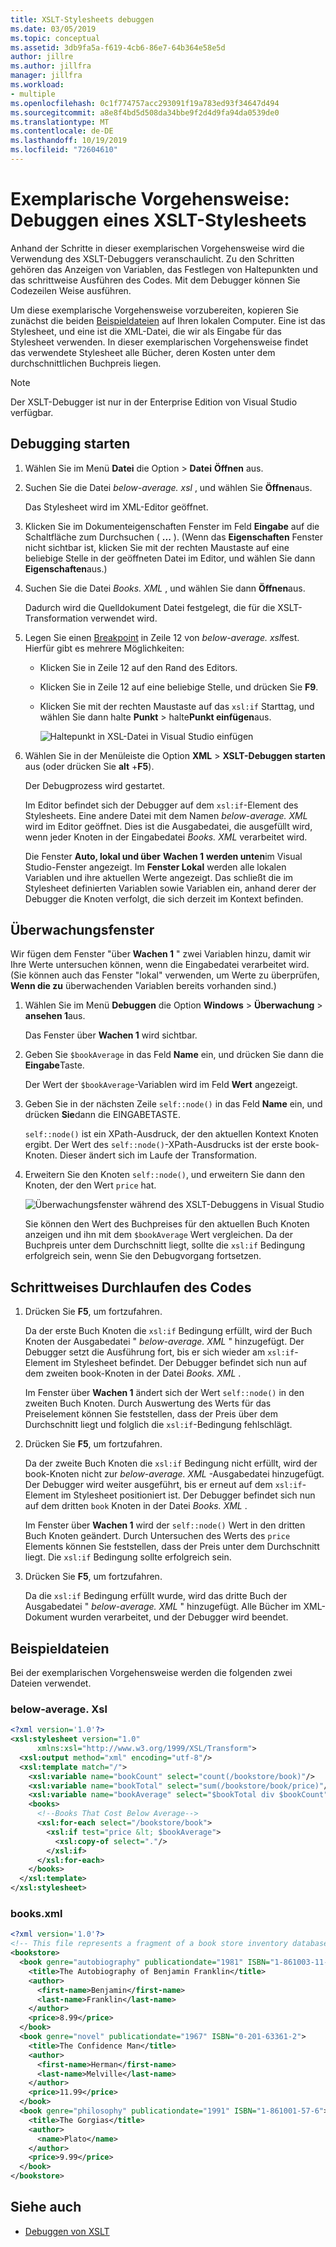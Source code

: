 ```yaml
---
title: XSLT-Stylesheets debuggen
ms.date: 03/05/2019
ms.topic: conceptual
ms.assetid: 3db9fa5a-f619-4cb6-86e7-64b364e58e5d
author: jillre
ms.author: jillfra
manager: jillfra
ms.workload:
- multiple
ms.openlocfilehash: 0c1f774757acc293091f19a783ed93f34647d494
ms.sourcegitcommit: a8e8f4bd5d508da34bbe9f2d4d9fa94da0539de0
ms.translationtype: MT
ms.contentlocale: de-DE
ms.lasthandoff: 10/19/2019
ms.locfileid: "72604610"
---
```

# <a name="walkthrough-debug-an-xslt-style-sheet"></a>Exemplarische Vorgehensweise: Debuggen eines XSLT-Stylesheets

Anhand der Schritte in dieser exemplarischen Vorgehensweise wird die Verwendung des XSLT-Debuggers veranschaulicht. Zu den Schritten gehören das Anzeigen von Variablen, das Festlegen von Haltepunkten und das schrittweise Ausführen des Codes. Mit dem Debugger können Sie Codezeilen Weise ausführen.

Um diese exemplarische Vorgehensweise vorzubereiten, kopieren Sie zunächst die beiden [Beispieldateien](#sample-files) auf Ihren lokalen Computer. Eine ist das Stylesheet, und eine ist die XML-Datei, die wir als Eingabe für das Stylesheet verwenden. In dieser exemplarischen Vorgehensweise findet das verwendete Stylesheet alle Bücher, deren Kosten unter dem durchschnittlichen Buchpreis liegen.

> [!NOTE]
> Der XSLT-Debugger ist nur in der Enterprise Edition von Visual Studio verfügbar.

## <a name="start-debugging"></a>Debugging starten

1. Wählen Sie im Menü **Datei** die Option  > **Datei** **Öffnen** aus.

2. Suchen Sie die Datei *below-average. xsl* , und wählen Sie **Öffnen**aus.

   Das Stylesheet wird im XML-Editor geöffnet.

3. Klicken Sie im Dokumenteigenschaften Fenster im Feld **Eingabe** auf die Schaltfläche zum Durchsuchen ( **...** ). (Wenn das **Eigenschaften** Fenster nicht sichtbar ist, klicken Sie mit der rechten Maustaste auf eine beliebige Stelle in der geöffneten Datei im Editor, und wählen Sie dann **Eigenschaften**aus.)

4. Suchen Sie die Datei *Books. XML* , und wählen Sie dann **Öffnen**aus.

   Dadurch wird die Quelldokument Datei festgelegt, die für die XSLT-Transformation verwendet wird.

5. Legen Sie einen [Breakpoint](../debugger/using-breakpoints.md) in Zeile 12 von *below-average. xsl*fest. Hierfür gibt es mehrere Möglichkeiten:

   - Klicken Sie in Zeile 12 auf den Rand des Editors.

   - Klicken Sie in Zeile 12 auf eine beliebige Stelle, und drücken Sie **F9**.

   - Klicken Sie mit der rechten Maustaste auf das `xsl:if` Starttag, und wählen Sie dann halte **Punkt**  >  halte**Punkt einfügen**aus.

      ![Haltepunkt in XSL-Datei in Visual Studio einfügen](media/insert-breakpoint.PNG)

6. Wählen Sie in der Menüleiste die Option **XML**  > **XSLT-Debuggen starten** aus (oder drücken Sie **alt** +**F5**).

   Der Debugprozess wird gestartet.

   Im Editor befindet sich der Debugger auf dem `xsl:if`-Element des Stylesheets. Eine andere Datei mit dem Namen *below-average. XML* wird im Editor geöffnet. Dies ist die Ausgabedatei, die ausgefüllt wird, wenn jeder Knoten in der Eingabedatei *Books. XML* verarbeitet wird.

   Die Fenster **Auto, lokal und über** **Wachen 1** **werden unten**im Visual Studio-Fenster angezeigt. Im **Fenster Lokal** werden alle lokalen Variablen und ihre aktuellen Werte angezeigt. Das schließt die im Stylesheet definierten Variablen sowie Variablen ein, anhand derer der Debugger die Knoten verfolgt, die sich derzeit im Kontext befinden.

## <a name="watch-window"></a>Überwachungsfenster

Wir fügen dem Fenster "über **Wachen 1** " zwei Variablen hinzu, damit wir Ihre Werte untersuchen können, wenn die Eingabedatei verarbeitet wird. (Sie können auch das Fenster "lokal" verwenden, um Werte zu überprüfen, **Wenn die zu** überwachenden Variablen bereits vorhanden sind.)

1. Wählen Sie im Menü **Debuggen** die Option **Windows**  > **Überwachung**  > **ansehen 1**aus.

   Das Fenster über **Wachen 1** wird sichtbar.

2. Geben Sie `$bookAverage` in das Feld **Name** ein, und drücken Sie dann die **Eingabe**Taste.

   Der Wert der `$bookAverage`-Variablen wird im Feld **Wert** angezeigt.

3. Geben Sie in der nächsten Zeile `self::node()` in das Feld **Name** ein, und drücken **Sie**dann die EINGABETASTE.

   `self::node()` ist ein XPath-Ausdruck, der den aktuellen Kontext Knoten ergibt. Der Wert des `self::node()`-XPath-Ausdrucks ist der erste book-Knoten. Dieser ändert sich im Laufe der Transformation.

4. Erweitern Sie den Knoten `self::node()`, und erweitern Sie dann den Knoten, der den Wert `price` hat.

   ![Überwachungsfenster während des XSLT-Debuggens in Visual Studio](media/xslt-debugging-watch-window.png)

   Sie können den Wert des Buchpreises für den aktuellen Buch Knoten anzeigen und ihn mit dem `$bookAverage` Wert vergleichen. Da der Buchpreis unter dem Durchschnitt liegt, sollte die `xsl:if` Bedingung erfolgreich sein, wenn Sie den Debugvorgang fortsetzen.

## <a name="step-through-the-code"></a>Schrittweises Durchlaufen des Codes

1. Drücken Sie **F5**, um fortzufahren.

   Da der erste Buch Knoten die `xsl:if` Bedingung erfüllt, wird der Buch Knoten der Ausgabedatei " *below-average. XML* " hinzugefügt. Der Debugger setzt die Ausführung fort, bis er sich wieder am `xsl:if`-Element im Stylesheet befindet. Der Debugger befindet sich nun auf dem zweiten book-Knoten in der Datei *Books. XML* .

   Im Fenster über **Wachen 1** ändert sich der Wert `self::node()` in den zweiten Buch Knoten. Durch Auswertung des Werts für das Preiselement können Sie feststellen, dass der Preis über dem Durchschnitt liegt und folglich die `xsl:if`-Bedingung fehlschlägt.

2. Drücken Sie **F5**, um fortzufahren.

   Da der zweite Buch Knoten die `xsl:if` Bedingung nicht erfüllt, wird der book-Knoten nicht zur *below-average. XML* -Ausgabedatei hinzugefügt. Der Debugger wird weiter ausgeführt, bis er erneut auf dem `xsl:if`-Element im Stylesheet positioniert ist. Der Debugger befindet sich nun auf dem dritten `book` Knoten in der Datei *Books. XML* .

   Im Fenster über **Wachen 1** wird der `self::node()` Wert in den dritten Buch Knoten geändert. Durch Untersuchen des Werts des `price` Elements können Sie feststellen, dass der Preis unter dem Durchschnitt liegt. Die `xsl:if` Bedingung sollte erfolgreich sein.

3. Drücken Sie **F5**, um fortzufahren.

   Da die `xsl:if` Bedingung erfüllt wurde, wird das dritte Buch der Ausgabedatei " *below-average. XML* " hinzugefügt. Alle Bücher im XML-Dokument wurden verarbeitet, und der Debugger wird beendet.

## <a name="sample-files"></a>Beispieldateien

Bei der exemplarischen Vorgehensweise werden die folgenden zwei Dateien verwendet.

### <a name="below-averagexsl"></a>below-average. Xsl

```xml
<?xml version='1.0'?>
<xsl:stylesheet version="1.0"
      xmlns:xsl="http://www.w3.org/1999/XSL/Transform">
  <xsl:output method="xml" encoding="utf-8"/>
  <xsl:template match="/">
    <xsl:variable name="bookCount" select="count(/bookstore/book)"/>
    <xsl:variable name="bookTotal" select="sum(/bookstore/book/price)"/>
    <xsl:variable name="bookAverage" select="$bookTotal div $bookCount"/>
    <books>
      <!--Books That Cost Below Average-->
      <xsl:for-each select="/bookstore/book">
        <xsl:if test="price &lt; $bookAverage">
          <xsl:copy-of select="."/>
        </xsl:if>
      </xsl:for-each>
    </books>
  </xsl:template>
</xsl:stylesheet>
```

### <a name="booksxml"></a>books.xml

```xml
<?xml version='1.0'?>
<!-- This file represents a fragment of a book store inventory database -->
<bookstore>
  <book genre="autobiography" publicationdate="1981" ISBN="1-861003-11-0">
    <title>The Autobiography of Benjamin Franklin</title>
    <author>
      <first-name>Benjamin</first-name>
      <last-name>Franklin</last-name>
    </author>
    <price>8.99</price>
  </book>
  <book genre="novel" publicationdate="1967" ISBN="0-201-63361-2">
    <title>The Confidence Man</title>
    <author>
      <first-name>Herman</first-name>
      <last-name>Melville</last-name>
    </author>
    <price>11.99</price>
  </book>
  <book genre="philosophy" publicationdate="1991" ISBN="1-861001-57-6">
    <title>The Gorgias</title>
    <author>
      <name>Plato</name>
    </author>
    <price>9.99</price>
  </book>
</bookstore>
```

## <a name="see-also"></a>Siehe auch

- [Debuggen von XSLT](../xml-tools/debugging-xslt.md)